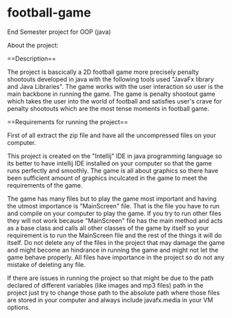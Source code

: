 # football-game
End Semester project for OOP (java)

About the project:

==Description==

The project is bascically a 2D football game more precisely penalty shootouts developed in java with the following tools used "JavaFx library and Java Libraries".
The game works with the user interaction so user is the main backbone in running the game. The game is penalty shootout game which takes the user into the world of football and satisfies user's crave for penalty shootouts which are the most tense moments in football game.
 

==Requirements for running the project==

First of all extract the zip file and have all the uncompressed files on your computer.

This project is created on the "Intellij" IDE in java programming language so its better to have intellij IDE installed on your computer so that the game runs perfectly and smoothly.
The game is all about graphics so there have been sufficient amount of graphics inculcated in the game to meet the requirements of the game.

The game has many files but to play the game most important and having the utmost importance is "MainScreen" file. That is the file you have to run and compile on your computer to play the game. 
If you try to run other files they will not work because "MainScreen" file has the main method and acts as a base class and calls all other classes of the game by itself so your requirement is to run the MainScreen file and the rest of the things it will do itself.
Do not delete any of the files in the project that may damage the game and might become an hindrance in running the game and might not let the game behave properly. All files have importance in the project so do not any mistake of deleting any file.

If there are issues in running the project so that might be due to the path declared of different variables (like images and mp3 files) path in the project just try to change those path to the absolute path where those files are stored in your computer and always include javafx.media in your VM options.

